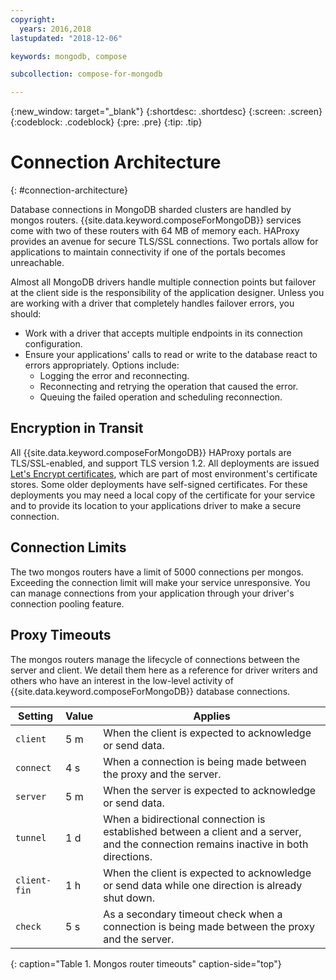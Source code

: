 ```yaml
---
copyright:
  years: 2016,2018
lastupdated: "2018-12-06"

keywords: mongodb, compose

subcollection: compose-for-mongodb

---
```


{:new_window: target="_blank"}
{:shortdesc: .shortdesc}
{:screen: .screen}
{:codeblock: .codeblock}
{:pre: .pre}
{:tip: .tip}

# Connection Architecture
{: #connection-architecture}

Database connections in MongoDB sharded clusters are handled by mongos routers. {{site.data.keyword.composeForMongoDB}} services come with two of these routers with 64 MB of memory each. HAProxy provides an avenue for secure TLS/SSL connections. Two portals allow for applications to maintain connectivity if one of the portals becomes unreachable.

Almost all MongoDB drivers handle multiple connection points but failover at the client side is the responsibility of the application designer. Unless you are working with a driver that completely handles failover errors, you should:
* Work with a driver that accepts multiple endpoints in its connection configuration.
* Ensure your applications' calls to read or write to the database react to errors appropriately. Options include:
  + Logging the error and reconnecting.
  + Reconnecting and retrying the operation that caused the error.
  + Queuing the failed operation and scheduling reconnection.

## Encryption in Transit

All {{site.data.keyword.composeForMongoDB}} HAProxy portals are TLS/SSL-enabled, and support TLS version 1.2. All deployments are issued [Let's Encrypt certificates](/docs/ComposeForMongoDB?topic=compose-for-mongodb-le-certificates), which are part of most environment's certificate stores. Some older deployments have self-signed certificates. For these deployments you may need a local copy of the certificate for your service and to provide its location to your applications driver to make a secure connection.

## Connection Limits

The two mongos routers have a limit of 5000 connections per mongos. Exceeding the connection limit will make your service unresponsive. You can manage connections from your application through your driver's connection pooling feature.

## Proxy Timeouts

The mongos routers manage the lifecycle of connections between the server and client. We detail them here as a reference for driver writers and others who have an interest in the low-level activity of {{site.data.keyword.composeForMongoDB}} database connections.

Setting | Value | Applies
----------|-----------|-----------
`client` | 5 m | When the client is expected to acknowledge or send data.
`connect` | 4 s | When a connection is being made between the proxy and the server.
`server` | 5 m | When the server is expected to acknowledge or send data.
`tunnel` | 1 d | When a bidirectional connection is established between a client and a server, and the connection remains inactive in both directions.
`client-fin` | 1 h | When the client is expected to acknowledge or send data while one direction is already shut down.
`check` | 5 s | As a secondary timeout check when a connection is being made between the proxy and the server.
{: caption="Table 1. Mongos router timeouts" caption-side="top"}